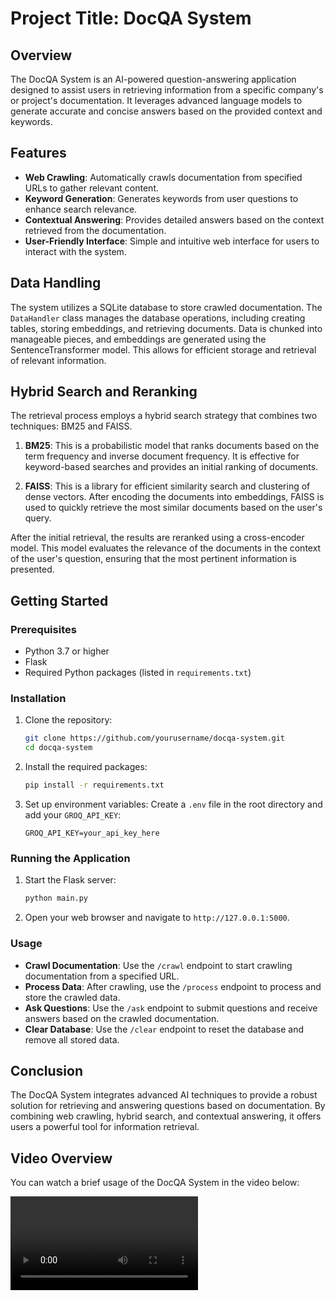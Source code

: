 # Project Title: DocQA System

## Overview
The DocQA System is an AI-powered question-answering application designed to assist users in retrieving information from a specific company's or project's documentation. It leverages advanced language models to generate accurate and concise answers based on the provided context and keywords.

## Features
- **Web Crawling**: Automatically crawls documentation from specified URLs to gather relevant content.
- **Keyword Generation**: Generates keywords from user questions to enhance search relevance.
- **Contextual Answering**: Provides detailed answers based on the context retrieved from the documentation.
- **User-Friendly Interface**: Simple and intuitive web interface for users to interact with the system.

## Data Handling
The system utilizes a SQLite database to store crawled documentation. The `DataHandler` class manages the database operations, including creating tables, storing embeddings, and retrieving documents. Data is chunked into manageable pieces, and embeddings are generated using the SentenceTransformer model. This allows for efficient storage and retrieval of relevant information.

## Hybrid Search and Reranking
The retrieval process employs a hybrid search strategy that combines two techniques: BM25 and FAISS. 

1. **BM25**: This is a probabilistic model that ranks documents based on the term frequency and inverse document frequency. It is effective for keyword-based searches and provides an initial ranking of documents.

2. **FAISS**: This is a library for efficient similarity search and clustering of dense vectors. After encoding the documents into embeddings, FAISS is used to quickly retrieve the most similar documents based on the user's query.

After the initial retrieval, the results are reranked using a cross-encoder model. This model evaluates the relevance of the documents in the context of the user's question, ensuring that the most pertinent information is presented.

## Getting Started

### Prerequisites
- Python 3.7 or higher
- Flask
- Required Python packages (listed in `requirements.txt`)

### Installation
1. Clone the repository:
   ```bash
   git clone https://github.com/yourusername/docqa-system.git
   cd docqa-system
   ```

2. Install the required packages:
   ```bash
   pip install -r requirements.txt
   ```

3. Set up environment variables:
   Create a `.env` file in the root directory and add your `GROQ_API_KEY`:
   ```
   GROQ_API_KEY=your_api_key_here
   ```

### Running the Application
1. Start the Flask server:
   ```bash
   python main.py
   ```

2. Open your web browser and navigate to `http://127.0.0.1:5000`.

### Usage
- **Crawl Documentation**: Use the `/crawl` endpoint to start crawling documentation from a specified URL.
- **Process Data**: After crawling, use the `/process` endpoint to process and store the crawled data.
- **Ask Questions**: Use the `/ask` endpoint to submit questions and receive answers based on the crawled documentation.
- **Clear Database**: Use the `/clear` endpoint to reset the database and remove all stored data.

## Conclusion
The DocQA System integrates advanced AI techniques to provide a robust solution for retrieving and answering questions based on documentation. By combining web crawling, hybrid search, and contextual answering, it offers users a powerful tool for information retrieval.

## Video Overview
You can watch a brief usage of the DocQA System in the video below:

![DocQA System Overview](file:sample_video.mp4)



